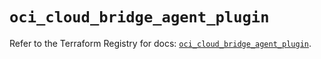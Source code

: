 # `oci_cloud_bridge_agent_plugin`

Refer to the Terraform Registry for docs: [`oci_cloud_bridge_agent_plugin`](https://registry.terraform.io/providers/hashicorp/oci/7.19.0/docs/resources/cloud_bridge_agent_plugin).
